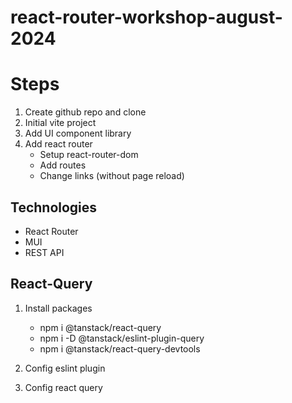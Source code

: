 # react-router-workshop-august-2024

# Steps
1. Create github repo and clone
2. Initial vite project
3. Add UI component library
4. Add react router
    * Setup react-router-dom 
    * Add routes
    * Change links (without page reload)
  
## Technologies
* React Router 
* MUI
* REST API

## React-Query
1. Install packages
   * npm i @tanstack/react-query
   * npm i -D @tanstack/eslint-plugin-query
   * npm i @tanstack/react-query-devtools

2. Config eslint plugin
3. Config react query
